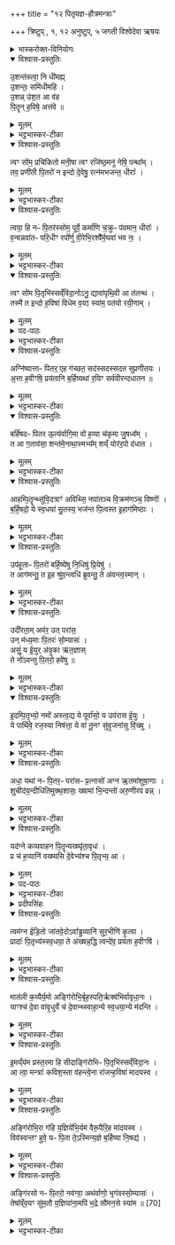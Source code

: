 +++
title = "१२ पितृयज्ञ-हौत्रमन्त्राः"

+++
त्रिष्टुप् , १, १२ अनुष्टुप्, ५ जगती
विश्वेदेवा ऋषयः



<details><summary>भास्करोक्त-विनियोगः</summary>

महापितृयज्ञे सामिधेनी एकैव त्रिरुच्यते । 
</details>

<div class="js_include" url="/vedAH_Rk/shAkalam/saMhitA/vishvAsa-prastutiH/10/016/12_ushantastvA_ni.md" newLevelForH1="5" includeTitle="false">


<details open><summary>विश्वास-प्रस्तुतिः</summary>

उ॒शन्त॑स्त्वा॒ नि धी॑मह्य्  
उ॒शन्तः॒ समि॑धीमहि ।  
उ॒शन्न् उ॑श॒त आ व॑ह  
पि॒तॄन् ह॒विषे॒ अत्त॑वे ॥
</details>

</div>

<div class="js_include" url="/vedAH_Rk/shAkalam/saMhitA/mUlam/10/016/12_ushantastvA_ni.md" newLevelForH1="5" includeTitle="false">

<details><summary>मूलम्</summary>

उ॒शन्त॑स्त्वा हवामह उ॒शन्त॒स्समि॑धीमहि ।   
उ॒शन्नु॑श॒त आ व॑ह॒ पि॒तॄन्ह॒विषे॒ अत्त॑वे ।
</details>

</div>

<div class="js_include" url="/vedAH_Rk/shAkalam/saMhitA/sarvASh_TIkAH/10/016/12_ushantastvA_ni.md" newLevelForH1="5" includeTitle="false">

<details><summary>भट्टभास्कर-टीका</summary>

1उशन्त इत्यनुष्टुप् ॥ **उशन्तः** कामयमानाः पितॄन् त्वा **हवामहे** आह्वयामः । तानेव कामयमानास्त्वां समिधीमहि सम्यग्दीपयामः । त्वमपि तान् पितॄन् उशन्नावह । कीदृशान् **उशतः** हविरत्तुं कामयमानान् **हविषे अत्तवे** हविर्भोक्तुं । तुमर्थे तवै प्रत्ययः, कर्मणस्सप्रदानत्वाच्चत्तुर्थी ॥
</details>

</div>

<div class="js_include" url="/vedAH_Rk/shAkalam/saMhitA/vishvAsa-prastutiH/01/091/01_tvaM_soma.md" newLevelForH1="5" includeTitle="false"> 

<details open><summary>विश्वास-प्रस्तुतिः</summary>

त्वꣳ सो॑म॒ प्रचि॑कितो मनी॒षा त्वꣳ रजि॑ष्ठ॒मनु॑ नेषि॒ पन्था᳚म् ।   
तव॒ प्रणी॑ती पि॒तरो॑ न इन्दो दे॒वेषु॒ रत्न॑मभजन्त॒ धीराः᳚ ।
</details>

</div>

<div class="js_include" url="/vedAH_Rk/shAkalam/saMhitA/mUlam/01/091/01_tvaM_soma.md" newLevelForH1="5" includeTitle="false"> 

<details><summary>मूलम्</summary>

त्वꣳ सो॑म॒ प्रचि॑कितो मनी॒षा त्वꣳ रजि॑ष्ठ॒मनु॑ नेषि॒ पन्था᳚म् ।   
तव॒ प्रणी॑ती पि॒तरो॑ न इन्दो दे॒वेषु॒ रत्न॑मभजन्त॒ धीराः᳚ ।
</details>

</div>

<div class="js_include" url="/vedAH_Rk/shAkalam/saMhitA/sarvASh_TIkAH/01/091/01_tvaM_soma.md" newLevelForH1="5" includeTitle="false"> 

<details><summary>भट्टभास्कर-टीका</summary>

2सोमबर्हिषदग्निष्वात्तकव्यवाहनानां क्रमेण द्वेद्वे पुरोनुवाक्ये एकैकस्य तूत्तरा याज्या सर्वास्त्रिष्टुभः । विशेषो वक्ष्यते -**त्वं सोमेति ॥** 
हे सोम! त्वं **प्रचिकितः** प्रकर्षेण ज्ञातः । निष्ठायां छान्दस्मं द्विर्वचनम्, यङ्लुकि वा अभ्यासविकाराभावः, 'गतिरनन्तरः' इति गतेः प्रकृतिस्वरत्वम् । 'चिक' इति वा धात्वन्तरं द्रष्टव्यम् ।  
**मनीषा** मनीषावद्भिः । यद्वा - विशिष्टया मनीषया व्यभिचाराभावात् । 'सुपां सुलुक्' इति विभक्तेराकारः ।  
किंच – त्वं **रजिष्ठं** ऋजुतरं **पन्थां** पन्थानम् । ऋजुशब्दादिष्ठनि 'विभाषर्जोश्छन्दसि' इति रेफः । यद्वा - रजः उदकं अतिशयेन तद्वान् रजिष्ठः । रजश्शब्दादिष्ठन् 'विन्मतोर्लुक्', 'टेः' इति टिलोपः ।  
ईदृशं पन्थानं **अनुनेषि** अनुक्रमेण प्रापयसि । नयतोर्लिटि शपो लुक् ।   
किञ्च - हे **इन्दो!** सोम! तव **प्रणीती** प्रणीत्या परिचरणेन पुरस्कारेण वा । 'सुपां सुलुक्' इति तृतीयायाः पूर्वसवर्णदीर्घत्वम् । अस्माकं पितरः पूर्वेषु देवेषु **रत्नं** रमणीयं **हविः** अन्नम् अभजन्त **धीराः** धीमन्तः । मत्वर्थीयो रप्रत्ययः ॥
</details>

</div>

<div class="js_include" url="/vedAH_Rk/shAkalam/saMhitA/vishvAsa-prastutiH/09/096/11_tvayA_hi.md" newLevelForH1="5" includeTitle="false"> 
<details open><summary>विश्वास-प्रस्तुतिः</summary>

त्वया॒ हि नᳶ॑ पि॒तर॑स्सोम॒ पूर्वे॒ कर्मा॑णि च॒क्रुᳶ प॑वमान॒ धीराः᳚ ।   
व॒न्वन्नवा॑तᳶ परि॒धीꣳ रपो᳚र्णु वी॒रेभि॒रश्वै᳚र्म॒घवा॑ भव नः॒ ।
</details>

</div>

<div class="js_include" url="/vedAH_Rk/shAkalam/saMhitA/mUlam/09/096/11_tvayA_hi.md" newLevelForH1="5" includeTitle="false"> 
<details><summary>मूलम्</summary>

त्वया॒ हि नᳶ॑ पि॒तर॑स्सोम॒ पूर्वे॒ कर्मा॑णि च॒क्रुᳶ प॑वमान॒ धीराः᳚ ।   
व॒न्वन्नवा॑तᳶ परि॒धीꣳ रपो᳚र्णु वी॒रेभि॒रश्वै᳚र्म॒घवा॑ भव नः॒ ।
</details>

</div>

<div class="js_include" url="/vedAH_Rk/shAkalam/saMhitA/sarvASh_TIkAH/09/096/11_tvayA_hi.md" newLevelForH1="5" includeTitle="false"> 

<details><summary>भट्टभास्कर-टीका</summary>

3त्वया हीति ॥ हे सोम **नः**अस्माकं पूर्वे पितरः त्वया खलु हेतुना त्वत्प्रसादेन **कर्माणि** ज्योतिष्टोमदीनि पितृयज्ञादीनि वा **चक्रुः** कृतवन्तः । धीराः । गतम् ।  
हे **पवमान** शोधक तस्मात्कारणात् अस्माकमपि त्वं **वन्वन्** अस्माकं संभजन् **अवातः** वातरहितः स्वयमेव ज्वलन् ।   
यद्वा - अकार उपमायां अयं वायुसदृशः, दीर्घकारित्वं साडृश्यं । **परिधीन्** परितो धारयितॄन् आत्मनः प्रतिबन्धॄन् **अपोर्णु** अपानुद प्रतिबन्धकापनोदेन शीघ्रमागच्छेति । रुत्वानुनासिकावुक्तौ । **वीरेभिः** विक्रान्तैरश्वैः शीघ्रमागच्छेति । ततश्चागत्य नः अस्माकं **मघवा** धनवान् भव । अस्मभ्यं धनं दातुं हस्ते गृहाण ।   
यद्वा - हविषा धनेन तद्वान् भव । 'छन्दसीवनिपौ' इति मत्वर्थीयो वनिप्रत्ययः ।  'द्व्यचोतस्तिङः' इति भवशब्दस्य संहितायां दीर्घः ॥
</details>

</div>

<div class="js_include" url="/vedAH_Rk/shAkalam/saMhitA/vishvAsa-prastutiH/08/048/13_tvaM_soma.md" newLevelForH1="5" includeTitle="false"> 
<details open><summary>विश्वास-प्रस्तुतिः</summary>

त्वꣳ सो॑म पि॒तृभि॑स्सव्ँविदा॒नोऽनु॒ द्यावा॑पृथि॒वी आ त॑तन्थ ।   
तस्मै॑ त इन्दो ह॒विषा॑ विधेम व॒यꣵ स्या॑म॒ पत॑यो रयी॒णाम् ।
</details>

</div>
<div class="js_include" url="/vedAH_Rk/shAkalam/saMhitA/mUlam/08/048/13_tvaM_soma.md" newLevelForH1="5" includeTitle="false"> 
<details><summary>मूलम्</summary>

त्वꣳ सो॑म पि॒तृभि॑स्सव्ँविदा॒नोऽनु॒ द्यावा॑पृथि॒वी आ त॑तन्थ ।   
तस्मै॑ त इन्दो ह॒विषा॑ विधेम व॒यꣵ स्या॑म॒ पत॑यो रयी॒णाम् ।
</details>

</div>

<details><summary>पद-पाठः</summary>

त्वम् । सो॒म॒ । पि॒तृभि॒रिति॑ पि॒तृ-भिः॒ । सँ॒व्वि॒दा॒न इति॑ सम्-वि॒दा॒नः । अन्विति॑ । द्यावा॑पृथि॒वी इति॒ द्यावा᳚-पृ॒थि॒वी । एति॑ । त॒त॒न्थ॒ ॥ तस्मै᳚ । ते॒ । इ॒न्दो॒ इति॑ । ह॒विषा᳚ । वि॒धे॒म॒ । व॒यम् । स्या॒म॒ । पत॑यः । र॒यी॒णाम् ॥  ।
</details>

<div class="js_include" url="/vedAH_Rk/shAkalam/saMhitA/sarvASh_TIkAH/08/048/13_tvaM_soma.md" newLevelForH1="5" includeTitle="false"> 


<details><summary>भट्टभास्कर-टीका</summary>

4त्वं सोमेति ॥ हे सोम! **त्वं** पितृभिः पूर्वैरास्माकीनैः **संविदानः** ऐकमत्यं गतः इत्थं वयमस्मै कुर्म इति द्यावापृथिव्यौ **अन्वाततन्थ** अनुक्रमेण दीप्त्या ।   
अततेः 'बभूथाततन्थ' इति निपात्यते ।  
हे इन्दो! तस्मै तादृशाय ते तुभ्यं **हविषा विधेम** परिचरेम तदर्थां आततदीप्तिर्भव । प्रयोजनं च ब्रूमः ।   
वयं **रयीणां** धनानां पतयः **स्याम** भूयास्मेति **हविषा विधेम** त्वाम्, त्वं च द्यावापृथिवी दीप्त्या आततन्थ पितृभिश्च संविदानो भव इति ।   
'समोगमृच्छि' इति विदेरात्मनेपदम् ॥
</details>

</div>

<div class="js_include" url="/vedAH_Rk/shAkalam/saMhitA/vishvAsa-prastutiH/10/015/11_agniShvAttAH_pitara.md" newLevelForH1="5" includeTitle="false"> 
<details open><summary>विश्वास-प्रस्तुतिः</summary>

अग्नि॑ष्वात्ताᳶ पितर॒ एह ग॑च्छत॒ सद॑स्सदस्सदत सुप्रणीतयः ।  
अ॒त्ता ह॒वीꣳषि॒ प्रय॑तानि ब॒र्हिष्यथा॑ र॒यिꣳ सर्व॑वीरन्दधातन ॥ 
</details>

</div>

<div class="js_include" url="/vedAH_Rk/shAkalam/saMhitA/mUlam/10/015/11_agniShvAttAH_pitara.md" newLevelForH1="5" includeTitle="false"> 

<details><summary>मूलम्</summary>

अग्नि॑ष्वात्ताᳶ पितर॒ एह ग॑च्छत॒ सद॑स्सदस्सदत सुप्रणीतयः ।  
अ॒त्ता ह॒वीꣳषि॒ प्रय॑तानि ब॒र्हिष्यथा॑ र॒यिꣳ सर्व॑वीरन्दधातन ।
</details>

</div>

<div class="js_include" url="/vedAH_Rk/shAkalam/saMhitA/sarvASh_TIkAH/10/015/11_agniShvAttAH_pitara.md" newLevelForH1="5" includeTitle="false"> 


<details><summary>भट्टभास्कर-टीका</summary>

5अग्निष्वात्ता इति जगती ॥ हे **अग्निष्वात्ताः** अग्निष्वेव हवन्ते ये हविषां भोक्तारः आस्वादनिबद्धभावाः । आमन्त्रिताद्युदात्तत्वम् । हे पितरः! **इह** कर्मणि आ गच्छत । हे **सुप्रणीतयः** सुखपरिचरणाः सदस्सदः आत्मीयमात्मीयं सदनं **सदत** सीदत । सीदतिः प्राप्तिकर्माऽयमिदानीम् । यद्वा - 'सुपां सुलुक्' इति सप्तम्या लुक् ।   
**सदस्सदः** सदसिसदसि सीदत । विकरणव्यत्ययेन शः ।  
ततश्चात्ताश्नीत हवींषि पितरो बर्हिषदः ।   
ब्राह्मणं च, 'ये वै यज्वानः । ते पितरो बर्हिषदः ।' इति ॥
</details>
</div>

<div class="js_include" url="/vedAH_Rk/shAkalam/saMhitA/vishvAsa-prastutiH/10/015/04_barhiShadaH_pitara.md" newLevelForH1="5" includeTitle="false"> 
<details open><summary>विश्वास-प्रस्तुतिः</summary>

बर्हि॑षदᳶ पितर ऊ॒त्य॑र्वागि॒मा वो॑ ह॒व्या च॑कृमा जु॒षध्व᳚म् ।   
त आ ग॒ताव॑सा॒ शन्त॑मे॒नाथा॒स्मभ्य᳚म्  शय्ँ योर॑र॒पो द॑धात ।

</details>
</div>


<div class="js_include" url="/vedAH_Rk/shAkalam/saMhitA/mUlam/10/015/04_barhiShadaH_pitara.md" newLevelForH1="5" includeTitle="false"> 
<details><summary>मूलम्</summary>

बर्हि॑षदᳶ पितर ऊ॒त्य॑र्वागि॒मा वो॑ ह॒व्या च॑कृमा जु॒षध्व᳚म् ।   
त आ ग॒ताव॑सा॒ शन्त॑मे॒नाथा॒स्मभ्य᳚म् शय्ँ योर॑र॒पो द॑धात ।
</details>
</div>
<div class="js_include" url="/vedAH_Rk/shAkalam/saMhitA/sarvASh_TIkAH/10/015/04_barhiShadaH_pitara.md" newLevelForH1="5" includeTitle="false"> 


<details><summary>भट्टभास्कर-टीका</summary>

6आमन्त्र्यन्ते - हे बर्हिषदः पितरः **ऊती** ऊत्या गमनेन अर्वाक् अस्मान् प्रत्यभिमुखा भूत्वा । 'ऊतियूति' इत्यादिना उदात्तः क्तिन्निपातितः, 'सुपां सुलुक्' इति तृतीयायाः पूर्वसवर्णः, 'उदात्तस्वरितयोर्यणः' इति ततःपरस्याकारस्य संहितायां स्वरितत्वम् ।   
इमानि हव्यानि हवींषि । उभयत्र 'शेश्छन्दसि' इति लोपः ।   
युष्मदर्थं **चकृम** कुर्मो वयम् । 'अन्येषामपि दृश्यते' इति संहितायां दीर्घत्वम् ।   
तानि यूयं **जुषध्वं** सेवध्वम् । तिङः परत्वात् न निहन्यते ।   
तदर्थं ते च यूयं आगत आगच्छत । लोटि 'बहुलं छन्दसि' इति शपो लुक् ।   
**अवसा** प्रीत्या **शन्तमेन** सुखतमेन मनुष्यादिप्रीतेः , अथ अनन्तरमागत्य हवींषि च सेवित्वा अस्मभ्यं शंयोश्च **अरपः** अपापः उभयलोकाविरुद्धं **दधात** दत्त । आपत्तापशमनं रोगाणां नाशनं यावनं भयानां पृथक्करणमागामिनो निरोधः ।  
यौतेरसुनि गुणे अवादेशाभावश्छान्दसः ॥
</details>

</div>
<div class="js_include" url="/vedAH_Rk/shAkalam/saMhitA/vishvAsa-prastutiH/10/015/03_AhaM_pitRRntsuvidatrA_N.md" newLevelForH1="5" includeTitle="false"> 

<details open><summary>विश्वास-प्रस्तुतिः</summary>

आहम्पि॒तॄन्थ्सु॑वि॒दत्राꣳ॑ अविथ्सि॒ नपा॑तञ्च वि॒क्रम॑णञ्च॒ विष्णोः᳚ ।  
ब॒र्हि॒षदो॒ ये स्व॒धया॑ सु॒तस्य॒ भज॑न्त पि॒त्वस्त इ॒हाग॑मिष्ठाः ।
</details>


</div>
<div class="js_include" url="/vedAH_Rk/shAkalam/saMhitA/mUlam/10/015/03_AhaM_pitRRntsuvidatrA_N.md" newLevelForH1="5" includeTitle="false"> 

<details><summary>मूलम्</summary>

आहम्पि॒तॄन्थ्सु॑वि॒दत्राꣳ॑ अविथ्सि॒ नपा॑तञ्च वि॒क्रम॑णञ्च॒ विष्णोः᳚ ।  
ब॒र्हि॒षदो॒ ये स्व॒धया॑ सु॒तस्य॒ भज॑न्त पि॒त्वस्त इ॒हाग॑मिष्ठाः ।
</details>
</div>

<div class="js_include" url="/vedAH_Rk/shAkalam/saMhitA/sarvASh_TIkAH/10/015/03_AhaM_pitRRntsuvidatrA_N.md" newLevelForH1="5" includeTitle="false"> 


<details><summary>भट्टभास्कर-टीका</summary>

7आहमिति ॥ **सुविदत्रान्** शोभनवेदनान् सुष्ठु वदन्तीति सुविदत्राः । विदेः कर्तृप्रत्ययः, कृदुत्तपदप्रकृतिस्वरत्वम् । अहं तान् **आवित्सि** आभिमुख्येन लब्धवानस्मि । विन्दतेर्लुङि 'लिङ्सिचावात्मनेपदेषु' इति कित्वम् ।   
किञ्च - **विष्णोः** यज्ञात्मनो नपातं च विक्रमणं च आवित्सीत्येव तेषामेव प्रसादान्नपातनमभ्रेषः कर्माङ्गानाम् । ण्यन्तात्क्विपि नञ्समासे 'नभ्राण्नपात्' इति नलोपाभावो निपात्यते ।   
विविधं सङ्क्रममणं **विक्रमणं** विश्लिष्टकर्मनिष्पत्तिः । विशिष्टफलप्राप्तिहेतुत्वं वा कर्मणः ।   
कस्मादेवमुच्यते इत्याह - ये बर्हिषदः पितरः **स्वधया** अन्नेन सह सुतस्य सोमस्यान्नं सोमं च **भजन्त** अभजन्त यज्वान इति यावत् । 'बहुलं छन्दस्यमाङ्योगेपि' इत्यडभावः ।  
ते पितरः इह अस्मिन् कर्मणि **पित्वः** पिन्वन्ति ।   
**आगमिष्ठाः**। 'सुपां सुलुक्' इति सप्तम्याः स्वादेशः । अतिशयेन गन्तारः । 'तुश्छन्दसि' इत्यागन्तृशब्दादिष्ठन्प्रत्ययः, 'तुरिष्ठेमेयस्सु' इति लोपः ॥
</details>
</div>


<div class="js_include" url="/vedAH_Rk/shAkalam/saMhitA/vishvAsa-prastutiH/10/015/05_upahUtAH_pitaraH.md" newLevelForH1="5" includeTitle="false"> 
<details open><summary>विश्वास-प्रस्तुतिः</summary>

उप॑हूताᳶ पि॒तरो॑ बर्हि॒ष्ये॑षु नि॒धिषु॑ प्रि॒येषु॑ ।  
त आग॑मन्तु॒ त इ॒ह श्रु॑व॒न्त्वधि॑ ब्रुवन्तु॒ ते अ॑वन्त्व॒स्मान् ।
</details>
</div>

<div class="js_include" url="/vedAH_Rk/shAkalam/saMhitA/mUlam/10/015/05_upahUtAH_pitaraH.md" newLevelForH1="5" includeTitle="false"> 
<details><summary>मूलम्</summary>

उप॑हूताᳶ पि॒तरो॑ बर्हि॒ष्ये॑षु नि॒धिषु॑ प्रि॒येषु॑ ।  
त आग॑मन्तु॒ त इ॒ह श्रु॑व॒न्त्वधि॑ ब्रुवन्तु॒ ते अ॑वन्त्व॒स्मान् ।
</details>
</div>


<div class="js_include" url="/vedAH_Rk/shAkalam/saMhitA/sarvASh_TIkAH/10/015/05_upahUtAH_pitaraH.md" newLevelForH1="5" includeTitle="false"> 

<details><summary>भट्टभास्कर-टीका</summary>

8उपहूताः ये पितरः अस्मिन् कर्मणि अस्माभिरुपहूताः **सोम्यासः** सोमार्हाः । 'सोममर्हति' इति यप्रत्ययः । **बर्हिष्येषु** यागसंबन्धिषु । भवे साधौ वा यः ।   
**सन्निधिषु** निधीयन्त इति निधयः हवींषि । 'उपसर्गे घोः किः' तेषु निमित्तेषु सप्तमी ।  
प्रियेषु इष्टतमेषु ये आहूताः **आगमन्तु** आगच्छन्तु । 'सर्वे विधयश्छन्दसि विकल्प्यन्ते' इति छत्वाभावः ।   
अतः इह कर्मणि अस्मत्प्रयुक्तास्स्तुतीः **श्रुवन्तु** शृण्वन्तु । 'बहुलं छन्दसि' इति शपो लुक् ।  
**अधिब्रुवन्तु** तेऽस्मान् पक्षपातेन वा अस्मान् आधिक्येन ब्रुवन्तु साधुकृतमेभिरिति । अवन्तु चास्मान्पितरस्ते ॥
</details>

</div>

<div class="js_include" url="shAkalam/saMhitA/vishvAsa-prastutiH/10/015/01_udIratAmavara_utparAsa.md" newLevelForH1="5" includeTitle="false"> 

<details open><summary>विश्वास-प्रस्तुतिः</summary>

उदी॑रता॒म् अव॑र॒ उत् परा॑स॒  
उन् म॑ध्य॒माः पि॒तरः॑ सो॒म्यासः॑ ।  
असुं॒ य ई॒युर् अ॑वृ॒का ऋ॑त॒ज्ञास्  
ते नो॑ऽवन्तु पि॒तरो॒ हवे॑षु ॥
</details>
</div>

<div class="js_include" url="shAkalam/saMhitA/mUlam/10/015/01_udIratAmavara_utparAsa.md" newLevelForH1="5" includeTitle="false"> 

<details><summary>मूलम्</summary>

उदी॑रता॒मव॑र॒ उत्परा॑स॒ उन्म॑ध्य॒माᳶ पि॒तर॑स्सो॒म्यासः॑ ।  
असु᳚म् य ई॒युर॑वृ॒का ऋ॑त॒ज्ञास्ते नो॑ऽवन्तु पि॒तरो॒ हवे॑षु ।
</details>
</div>


<div class="js_include" url="shAkalam/saMhitA/sarvASh_TIkAH/10/015/01_udIratAmavara_utparAsa.md" newLevelForH1="5" includeTitle="false"> 


<details><summary>भट्टभास्कर-टीका</summary>

9उदीरतामिति ॥ **उदीरतां** उदीर्णा भवन्तु उद्गच्छन्तु । ईर गतौ, आदादिकः 'आत्मनेपदेष्वनतः' इत्यदादेशः ।   
**अवरे** अधस्तात् स्थिताः पृथिवीस्थिता वा निकृष्टा वा **परासः** पराः उत्कृष्टा उच्छ्रितस्थानस्था वा ते च पितर उदीरतां मध्यमाश्च पितर उदीरतां **सोम्यासः** सोमार्हाः । 'सोममर्हति' इति यः ।   
ये **असुं** प्राणं हेतुत्वेन वारकत्वेन **ईयुः** **प्रविष्टाः** अवृकाः बाधकस्वभावरहिताः । कुक वृक आदाने, इगुपलक्षणः कः ।   
**ऋतज्ञाः** ऋतस्य सत्यस्य यज्ञस्य वा ज्ञातारः ते तथा महानुभावाः नः **अवन्तु** प्रीणयन्तु वा **हवेषु** आह्वानेषु अस्मान् तृप्यन्तु वा अस्मद्यज्ञेषु ॥
</details>
</div>

<div class="js_include" url="/vedAH_Rk/shAkalam/saMhitA/vishvAsa-prastutiH/10/015/02_idaM_pitRbhyo.md" newLevelForH1="5" includeTitle="false"> 
<details open><summary>विश्वास-प्रस्तुतिः</summary>

इ॒दम्पि॒तृभ्यो॒ नमो॑ अस्त्व॒द्य ये पूर्वा॑सो॒ य उप॑रास ई॒युः ।  
ये पार्थि॑वे॒ रज॒स्या निष॑त्ता॒ ये वा॑ नू॒नꣳ सु॑वृ॒जना॑सु वि॒ख्षु ।
</details>
</div>

<div class="js_include" url="/vedAH_Rk/shAkalam/saMhitA/mUlam/10/015/02_idaM_pitRbhyo.md" newLevelForH1="5" includeTitle="false"> 
<details><summary>मूलम्</summary>

इ॒दम्पि॒तृभ्यो॒ नमो॑ अस्त्व॒द्य ये पूर्वा॑सो॒ य उप॑रास ई॒युः ।  
ये पार्थि॑वे॒ रज॒स्या निष॑त्ता॒ ये वा॑ नू॒नꣳ सु॑वृ॒जना॑सु वि॒ख्षु ।
</details>
</div>


<div class="js_include" url="/vedAH_Rk/shAkalam/saMhitA/sarvASh_TIkAH/10/015/02_idaM_pitRbhyo.md" newLevelForH1="5" includeTitle="false"> 


<details><summary>भट्टभास्कर-टीका</summary>

10इदमिति ॥ इदं नमः अन्नं प्रणामो वा पितृभ्योऽस्तु । **अद्य** अस्मिन् कर्मणि केभ्यः ये **पूर्वासः ईयुः** पूर्वमेव स्वर्गं गता ये च **उपरास ईयुः** उपरिभूतास्तेषां समीपभूता अन्तरिक्षस्थाः तेषां वा कुले अन्तरिक्षे स्थिताः ये च **पार्थिवे** रजसि लोके **आनिषत्ताः** आनिषण्णाः सर्वतः । 'पृथिव्या ञाञौ' इति स्वार्थिको ञः ।   
यद्वा - पृथिवीसंबन्धिनि लोके स्थिताः । नूनमिति पादपूरणे । ये वा सुवृजनासु शोभनधनासु विक्षु प्रजासु कर्मशीलासु निषण्णाः । यद्वा - उपरासः उपरणशीलाः निवृत्तिप्रधानाः **पार्थिवे** पृथिव्यां भवे **रजसि** कर्मणि पुण्यापुण्यात्मके व्यामिश्रे निषण्णाः **सुवृजनासु** शोभनधनासु कर्मशेषधनासु धार्मिकेषु अपापासु प्रजासु निषण्णाः तेभ्यस्सर्वेभ्यो नमोऽस्त्विति ॥
</details>

</div>

<div class="js_include" url="/vedAH_Rk/shAkalam/saMhitA/vishvAsa-prastutiH/04/002/16_adhA_yathA.md" newLevelForH1="5" includeTitle="false"> 
<details open><summary>विश्वास-प्रस्तुतिः</summary>

अधा॒ यथा॑ नᳶ पि॒तर॒ᳶ परा॑सᳶ प्र॒त्नासो॑ अग्न ऋ॒तमा॑शुषा॒णाः ।  
शुचीद॑य॒न्दीधि॑तिमुक्थ॒शासः॒ ख्षामा॑ भि॒न्दन्तो॑ अरु॒णीरप॑ व्रन्न् ।
</details>
</div>

<div class="js_include" url="/vedAH_Rk/shAkalam/saMhitA/mUlam/04/002/16_adhA_yathA.md" newLevelForH1="5" includeTitle="false"> 
<details><summary>मूलम्</summary>

अधा॒ यथा॑ नᳶ पि॒तर॒ᳶ परा॑सᳶ प्र॒त्नासो॑ अग्न ऋ॒तमा॑शुषा॒णाः ।  
शुचीद॑य॒न्दीधि॑तिमुक्थ॒शासः॒ ख्षामा॑ भि॒न्दन्तो॑ अरु॒णीरप॑ व्रन्न् ।
</details>
</div>


<div class="js_include" url="/vedAH_Rk/shAkalam/saMhitA/sarvASh_TIkAH/04/002/16_adhA_yathA.md" newLevelForH1="5" includeTitle="false"> 

<details><summary>भट्टभास्कर-टीका</summary>

11अधेति ॥ **अध** अत एव कर्मसामर्थ्यात् अस्माकं **परासः** पूर्वे पितरः **प्रत्नासः** ततोपि पूर्वे पितरः हे अग्ने **ऋतं** सत्यं यज्ञं वा **आशुषाणा** अश्नुवानाः । अश्नोतेः छान्दसे लिटि रूपम्, तत्र क्वसुकानचोश्छान्दसस्समावेशः । अयस्मयादित्वेन भत्वाद्द्वयोस्संप्रसारणम् । यद्वा - द्विविकरणत्वं लिटि व्यत्ययेन भवति, उप्रत्ययः ।   
ते च **शुचि** शुद्धं स्थानम् । **इत्** इत्यवधारणे । शुच्येव स्थानं यथा **आयन्** आगच्छन् **दीधितिं** स्थानं तद्योगात्ताच्छब्द्यम् । **उक्थशासः** उक्थैः स्तोत्रैः । यत्प्रत्ययः ॥
</details>

</div>

<details open><summary>विश्वास-प्रस्तुतिः</summary>

यद॑ग्ने कव्यवाहन पि॒तॄन्यख्ष्यृ॑ता॒वृधः॑ ।  
प्र च॑ ह॒व्यानि॑ वख्ष्यसि दे॒वेभ्य॑श्च पि॒तृभ्य॒ आ ।
</details>

<details><summary>मूलम्</summary>

यद॑ग्ने कव्यवाहन पि॒तॄन्यख्ष्यृ॑ता॒वृधः॑ । 
प्र च॑ ह॒व्यानि॑ वख्ष्यसि दे॒वेभ्य॑श्च पि॒तृभ्य॒ आ ।
</details>

<details><summary>पद-पाठः</summary>

यत् । अ॒ग्ने॒ ।। क॒व्य॒वा॒ह॒नेति॑ कव्य-वा॒ह॒न॒ । पि॒तृन् । यख्षि॑ । ऋ॒ता॒वृध॒ इत्यृ॑त-वृधः॑ ॥ प्रेति॑ । च॒ । ह॒व्यानि॑ । व॒ख्ष्य॒सि॒ । दे॒वेभ्यः॑ । च॒ । पि॒तृभ्य॒ इति॑ पि॒तृ-भ्यः॒ । आ ॥ 2N ।
</details>

<details><summary>भट्टभास्कर-टीका</summary>

12यदिति अनुष्टुप् ॥ हे अग्ने **कव्यवाहन** हविषो वाहक यत् यस्मात् पितॄन् **ऋतावृधः** ऋतस्य सत्यस्य यज्ञस्य वा वर्धयितॄन् **यक्षि** यजसि । बहुलं छन्दसि इति शपो लुक् ।   
तस्मात्त्वमेव हव्यानि **प्रवक्ष्यसि** प्रवहसि देवेभ्यश्च पितृभ्यश्च । आकारस्समुच्चये । तस्मादेवं महानुभावं त्वामेव वयं यजाम इति ॥
</details>

<details><summary>प्रदीपसिंहः</summary>

इयं ऋक् शाकलसंहितायां पठ्यते ।
</details>

<div class="js_include" url="/vedAH_Rk/shAkalam/saMhitA/vishvAsa-prastutiH/10/015/12_tvamagna_ILito.md" newLevelForH1="5" includeTitle="false">
<details open><summary>विश्वास-प्रस्तुतिः</summary>

त्वम॑ग्न ईडि॒तो जा॑तवे॒दोऽवा᳚ड्ढ॒व्यानि॑ सुर॒भीणि॑ कृ॒त्वा ।   
प्रादाः᳚ पि॒तृभ्य॑स्स्व॒धया॒ ते अ॑ख्षन्न॒द्धि त्वन्दे॑व॒ प्रय॑ता ह॒वीꣳषि॑ ।
</details>
</div>


<div class="js_include" url="/vedAH_Rk/shAkalam/saMhitA/mUlam/10/015/12_tvamagna_ILito.md" newLevelForH1="5" includeTitle="false">
<details><summary>मूलम्</summary>

त्वम॑ग्न ईडि॒तो जा॑तवे॒दोऽवा᳚ड्ढ॒व्यानि॑ सुर॒भीणि॑ कृ॒त्वा ।   
प्रादाः᳚ पि॒तृभ्य॑स्स्व॒धया॒ ते अ॑ख्षन्न॒द्धि त्वन्दे॑व॒ प्रय॑ता ह॒वीꣳषि॑ ।
</details>
</div>


<div class="js_include" url="/vedAH_Rk/shAkalam/saMhitA/sarvASh_TIkAH/10/015/12_tvamagna_ILito.md" newLevelForH1="5" includeTitle="false">

<details><summary>भट्टभास्कर-टीका</summary>

13त्वमिति ॥ हे अग्ने **जातवेदः** जातानां वेदितः प्रजावेदितः त्वं ईडितः स्तुतः अवाट् हव्यानि । वहेश्छान्दसो लुङ् । ततश्च तानि सुरभीणि कृत्वा पितृभ्यः प्रादाः प्रदेहि स्वधया अन्नेन सहैव । ततस्ते पितरः तानि प्रयतानि शुद्धानि हवींषि अक्षन् अदन्तु । अदेश्छान्दसो 'लुङ्सनोर्घसॢ' इति घस्लादेशः, 'मन्त्रे घस' इति च्लेर्लुक्, 'घसिभसोर्हलि च' इत्युपधालोपः । देव त्वमपि तानि हवींषि अद्धि भक्षय सततमस्मानुपकारिणः कुर्विति भावः ॥
</details>

</div>

<div class="js_include" url="/vedAH_Rk/shAkalam/saMhitA/vishvAsa-prastutiH/10/014/03_mAtalI_kavyairyamo.md" newLevelForH1="5" includeTitle="false"> 
<details open><summary>विश्वास-प्रस्तुतिः</summary>

मात॑ली क॒व्यैर्य॒मो अङ्गि॑रोभि॒र्बृह॒स्पति॒र्ऋक्व॑भिर्वावृधा॒नः ।   
याꣳश्च॑ दे॒वा वा॑वृ॒धुर्ये च॑ दे॒वान्थ्स्वाहा॒न्ये स्व॒धया॒न्ये म॑दन्ति ।  
</details>
</div>

<div class="js_include" url="/vedAH_Rk/shAkalam/saMhitA/mUlam/10/014/03_mAtalI_kavyairyamo.md" newLevelForH1="5" includeTitle="false"> 
<details><summary>मूलम्</summary>

मात॑ली क॒व्यैर्य॒मो अङ्गि॑रोभि॒र्बृह॒स्पति॒र्ऋक्व॑भिर्वावृधा॒नः ।   
याꣳश्च॑ दे॒वा वा॑वृ॒धुर्ये च॑ दे॒वान्थ्स्वाहा॒न्ये स्व॒धया॒न्ये म॑दन्ति ।  
</details>
</div>


<div class="js_include" url="/vedAH_Rk/shAkalam/saMhitA/sarvASh_TIkAH/10/014/03_mAtalI_kavyairyamo.md" newLevelForH1="5" includeTitle="false"> 

<details><summary>भट्टभास्कर-टीका</summary>

14वावृधान इति ॥ प्रत्येकं कव्यादिभिस्संपद्यते । मातलिना तद्वानिन्द्रो मातलिः । छान्दस इनिर्व्रीह्यादिवद्द्रष्टव्यः । स **कव्यैः** कव्यवाहिभिः पितृभिः सह **वावृधानः** वर्धमानः । शपः श्लुः, ताच्छीलिकश्चानश् ।**यमः** पितृराजः सोऽङ्गिरोभिः पितृविशेषैः सह वावृधानः । बृहस्पतिः **ऋक्वभिः** मन्त्रवद्भिः स्तुतिमद्भिर्वा पितृविशेषैः सह वावृधानः । 'छन्दसीवनिपौ' इति वनिप्प्रत्ययः, अयस्मयादित्वेन पदत्वात्कुत्वं, भत्वाज्जश्त्वाभावः ।   
यांश्च पितॄन् देवाः **वावृधुः** वर्धयन्ति । व्यतयेन परस्मैपदम्, तुजादित्वादभ्यासस्य दीर्घत्वम् । ये च पितरो देवान् वावृधुरिति । ये च तत्रान्ये एके देवाः पितॄणां वर्धयितारः स्वाहाकारेण **मदन्ति** मोदन्ताम् । अथान्ये एके पितरः स्वधया स्वधाकारेण मदन्तीत्येव । माद्यतेर्व्यत्ययेन शः ॥
</details>

</div>

<div class="js_include" url="/vedAH_Rk/shAkalam/saMhitA/vishvAsa-prastutiH/10/014/04_imaM_yama.md" newLevelForH1="5" includeTitle="false"> 
<details open><summary>विश्वास-प्रस्तुतिः</summary>

इ॒मय्ँय॑म प्रस्त॒रमा हि सीदाङ्गि॑रोभिᳶ पि॒तृभि॑स्सव्ँविदा॒नः ।  
आ त्वा॒ मन्त्राः᳚ कविश॒स्ता व॑हन्त्वे॒ना रा॑जन्ह॒विषा॑ मादयस्व ।
</details>
</div>

<div class="js_include" url="/vedAH_Rk/shAkalam/saMhitA/mUlam/10/014/04_imaM_yama.md" newLevelForH1="5" includeTitle="false"> 
<details><summary>मूलम्</summary>

इ॒मय्ँय॑म प्रस्त॒रमा हि सीदाङ्गि॑रोभिᳶ पि॒तृभि॑स्सव्ँविदा॒नः ।  
आ त्वा॒ मन्त्राः᳚ कविश॒स्ता व॑हन्त्वे॒ना रा॑जन्ह॒विषा॑ मादयस्व ।
</details>
</div>


<div class="js_include" url="/vedAH_Rk/shAkalam/saMhitA/sarvASh_TIkAH/10/014/04_imaM_yama.md" newLevelForH1="5" includeTitle="false"> 

<details><summary>भट्टभास्कर-टीका</summary>

15इममिति ॥ हे पितृराज इमे **प्रस्तरं** प्रस्तीर्णमाश्रमं आसीद **अङ्गिरोभिः** पितृविशेषैः **संविदानः** ऐकमत्यं गच्छन् । तत आसीदन्तं त्वां **कविशस्ताः** कविभिर्मेधाविभिः आस्माकीनैः ऋत्विग्भिः शस्ताः मन्त्राः **आ वहन्तु** प्राप्नुवन्तु । ततः **एना** अनेन हविषा **राजन् **राजनशील मादयस्व । मद तृप्तियोगे, चौरादिकः ॥
</details>

</div>

<div class="js_include" url="/vedAH_Rk/shAkalam/saMhitA/vishvAsa-prastutiH/10/014/05_angirobhirA_gahi.md" newLevelForH1="5" includeTitle="false"> 
<details open><summary>विश्वास-प्रस्तुतिः</summary>

अङ्गि॑रोभि॒रा ग॑हि य॒ज्ञिये॑भि॒र्यम॑ वैरू॒पैरि॒ह मा॑दयस्व ।   
विव॑स्वन्तꣳ हुवे॒ यᳶ पि॒ता ते॒ऽस्मिन्य॒ज्ञे ब॒र्हिष्या नि॒षद्य॑ ।
</details>
</div>

<div class="js_include" url="/vedAH_Rk/shAkalam/saMhitA/mUlam/10/014/05_angirobhirA_gahi.md" newLevelForH1="5" includeTitle="false"> 
<details><summary>मूलम्</summary>

अङ्गि॑रोभि॒रा ग॑हि य॒ज्ञिये॑भि॒र्यम॑ वैरू॒पैरि॒ह मा॑दयस्व ।   
विव॑स्वन्तꣳ हुवे॒ यᳶ पि॒ता ते॒ऽस्मिन्य॒ज्ञे ब॒र्हिष्या नि॒षद्य॑ ।
</details>
</div>


<div class="js_include" url="/vedAH_Rk/shAkalam/saMhitA/sarvASh_TIkAH/10/014/05_angirobhirA_gahi.md" newLevelForH1="5" includeTitle="false"> 

<details><summary>भट्टभास्कर-टीका</summary>

16अङ्गिरोभिरिति ॥ हे यम अङ्गिरोभिस्सह **आगहि** आगच्छ । पूर्ववत् शपो लुक् ।   
**यज्ञियेभिः** यज्ञार्हैः **वैरूपैः** विविधकर्मरूपसंबन्धिभिः, वैरूपसामप्रियैर्वा । यद्वा - स्वार्थिकोऽण् । विरूपैः विविधरूपैस्सह इह कर्मणि मादयस्व । अथ यस्तव पिता तं विवस्वन्तं **हुवे** आह्वयामि । सोप्यस्मिन् यज्ञे आगत्य बर्हिषि निषद्य माद्यताम् ॥
</details>

</div>


<div class="js_include" url="/vedAH_Rk/shAkalam/saMhitA/vishvAsa-prastutiH/10/014/06_angiraso_naH.md" newLevelForH1="5" includeTitle="false"> 
<details open><summary>विश्वास-प्रस्तुतिः</summary>

अङ्गि॑रसो नᳶ पि॒तरो॒ नव॑ग्वा॒ अथ॑र्वाणो॒ भृग॑वस्सो॒म्यासः॑ ।   
तेषा᳚व्ँव॒यꣳ सु॑म॒तौ य॒ज्ञिया॑ना॒मपि॑ भ॒द्रे सौ॑मन॒से स्या॑म ॥ [70]  
</details>
</div>

<div class="js_include" url="/vedAH_Rk/shAkalam/saMhitA/mUlam/10/014/06_angiraso_naH.md" newLevelForH1="5" includeTitle="false"> 
<details><summary>मूलम्</summary>

अङ्गि॑रसो नᳶ पि॒तरो॒ नव॑ग्वा॒ अथ॑र्वाणो॒ भृग॑वस्सो॒म्यासः॑ ।   
तेषा᳚व्ँव॒यꣳ सु॑म॒तौ य॒ज्ञिया॑ना॒मपि॑ भ॒द्रे सौ॑मन॒से स्या॑म ॥ [70]  
</details>
</div>

<div class="js_include" url="/vedAH_Rk/shAkalam/saMhitA/sarvASh_TIkAH/10/014/06_angiraso_naH.md" newLevelForH1="5" includeTitle="false"> 

<details><summary>भट्टभास्कर-टीका</summary>

17अङ्गिर इति ॥ अङ्गिरसः पितृविशेषाः अस्माकं च पितरः **नवग्वाः** अभिनवागमनाः आगमने अभिनवा इव प्रियाः । क्विपि 'ऊङ् च गमादीनाम्' इत्यूकारः । आगमनमायातु उपसर्गयोस्स्वस्थानविनिमयः वा बहुव्रीहौ ।   
नवग्वा अथर्वाणश्च भृगवश्च पितृविशेषाः प्रशस्ताः **सोम्यासः** सोमार्हाः येऽप्येवंविधा महानुभावाः पितरस्तेषां **यज्ञियानां** यज्ञार्हाणां **सुमतौ** शोभनायां मतौ सानुग्रहायां वयं स्याम भूयास्म ।   
अपि च, **भद्रे** भजनीये कल्याणे **सौमनसे** सौमनस्यहेतुके तत्प्रदानहेतुके सर्वाभिमतसिद्धिरूपे कल्याणे च स्यामेति । येऽत्र अविनियुक्ता मन्त्राः ते लिङ्गेन क्वाप्यनुरूपे कर्मणि विनियोक्तव्याः ॥   

इति श्रीभट्टभास्करमिश्रविरचिते यजुर्वेदभाष्ये ज्ञानयज्ञाख्ये द्वितीये काण्डे षष्ठे प्रश्ने द्वादशोऽनुवाकः ॥
समाप्तष्षष्ठप्रपाठकः ॥
द्वितीयकाण्डश्च ॥  
</details>

</div>